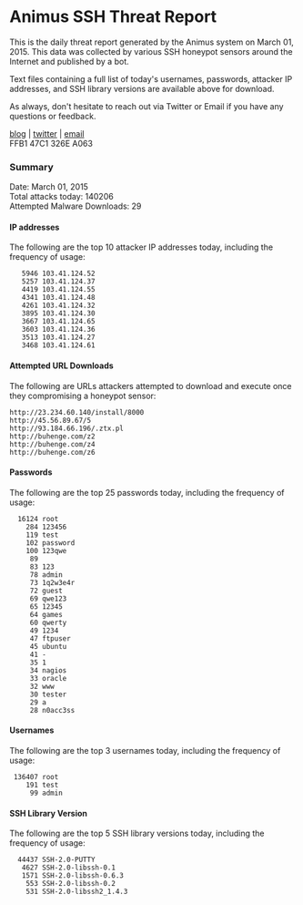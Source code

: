 # Animus SSH Threat Report

This is the daily threat report generated by the Animus system on March 01, 2015. This data was collected by various SSH honeypot sensors around the Internet and published by a bot.  

Text files containing a full list of today's usernames, passwords, attacker IP addresses, and SSH library versions are available above for download.  

As always, don't hesitate to reach out via Twitter or Email if you have any questions or feedback.  

[blog](http://morris.guru) | [twitter](https://twitter.com/andrew___morris) | [email](mailto:andrew@morris.guru)  
FFB1 47C1 326E A063  

### Summary

Date: March 01, 2015  
Total attacks today: 140206  
Attempted Malware Downloads: 29 

#### IP addresses
The following are the top 10 attacker IP addresses today, including the frequency of usage:
```
   5946 103.41.124.52
   5257 103.41.124.37
   4419 103.41.124.55
   4341 103.41.124.48
   4261 103.41.124.32
   3895 103.41.124.30
   3667 103.41.124.65
   3603 103.41.124.36
   3513 103.41.124.27
   3468 103.41.124.61
```

#### Attempted URL Downloads
The following are URLs attackers attempted to download and execute once they compromising a honeypot sensor:
```
http://23.234.60.140/install/8000
http://45.56.89.67/5
http://93.184.66.196/.ztx.pl
http://buhenge.com/z2
http://buhenge.com/z4
http://buhenge.com/z6
```

#### Passwords
The following are the top 25 passwords today, including the frequency of usage:
```
  16124 root
    284 123456
    119 test
    102 password
    100 123qwe
     89 
     83 123
     78 admin
     73 1q2w3e4r
     72 guest
     69 qwe123
     65 12345
     64 games
     60 qwerty
     49 1234
     47 ftpuser
     45 ubuntu
     41 -
     35 1
     34 nagios
     33 oracle
     32 www
     30 tester
     29 a
     28 n0acc3ss
```

#### Usernames
The following are the top 3 usernames today, including the frequency of usage:
```
 136407 root
    191 test
     99 admin
```

#### SSH Library Version
The following are the top 5 SSH library versions today, including the frequency of usage:
```
  44437 SSH-2.0-PUTTY
   4627 SSH-2.0-libssh-0.1
   1571 SSH-2.0-libssh-0.6.3
    553 SSH-2.0-libssh-0.2
    531 SSH-2.0-libssh2_1.4.3
```
